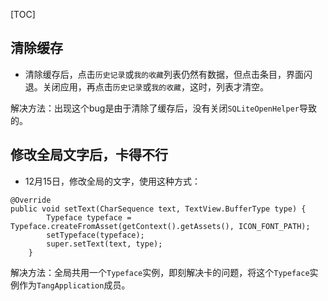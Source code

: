 

[TOC]

## 清除缓存

- 清除缓存后，点击`历史记录`或`我的收藏`列表仍然有数据，但点击条目，界面闪退。关闭应用，再点击`历史记录`或`我的收藏`，这时，列表才清空。

解决方法：出现这个bug是由于清除了缓存后，没有关闭`SQLiteOpenHelper`导致的。

## 修改全局文字后，卡得不行

- 12月15日，修改全局的文字，使用这种方式：

``` 
@Override
public void setText(CharSequence text, TextView.BufferType type) {
        Typeface typeface = Typeface.createFromAsset(getContext().getAssets(), ICON_FONT_PATH);
        setTypeface(typeface);
        super.setText(text, type);
    }
```

解决方法：全局共用一个`Typeface`实例，即刻解决卡的问题，将这个`Typeface`实例作为`TangApplication`成员。